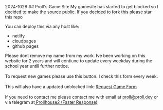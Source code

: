 
<html>
2024-1028
## Proll's Game Site
My gamesite has started to get blocked so I decided to make the source public. If you decided to fork this please star this repo 

You can deploy this via any host like:
<ul>
<li>netlify</li>
<li>cloudpages</li>
<li>github pages</li>
</ul>

Please dont remove my name from my work. Ive been working on this website for 2 years and will contiune to update every weekday during the school year untill further notice.
<br></br>
To request new games please use this button. I check this form every week.
<br></br>
This will also have a updated unblocked link: <a href="https://docs.google.com/forms/d/1VaOL09uAinpz_JvXJCgJjkfMOoLCNJzxIpJn0737FVc/viewform?edit_requested=true&pli=1" class="button">Request Game Form</a>
<br></br>
<a>If you need to contact me please contact me with email at proll@proll.dev or via telegram at</a><a href="https://t.me/prollhouse2" class="button"> Prollhouse2 (Faster Response)</a>
</html>
